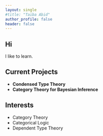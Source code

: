 ```yaml
---
layout: single 
#title: "Taiba Abid"
author_profile: false
header: false
--- 
```


## Hi

I like to learn. 

## Current Projects
- **Condensed Type Theory**   
- **Category Theory for Bayesian Inference**

## Interests
- Category Theory
- Categorical Logic
- Dependent Type Theory
